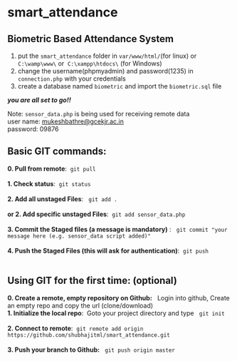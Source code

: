 # smart_attendance
## Biometric Based Attendance System<br>
1. put the `smart_attendance` folder in `var/www/html/`(for linux) or &nbsp; `C:\wamp\www\` or &nbsp;`C:\xampp\htdocs\` (for Windows)<br>
2. change the username(phpmyadmin) and password(1235) in `connection.php` with your credentials<br>
3. create a database named `biometric` and import the `biometric.sql` file<br>

**_you are all set to go!!_**<br>

Note: `sensor_data.php` is being used for receiving remote data <br>
user name: mukeshbathre@gcekjr.ac.in <br>
password: 09876<br>

## Basic GIT commands:
**0. Pull from remote**:&nbsp; `git pull`<br>
<br>**1. Check status**: &nbsp;`git status` <br>
<br>**2. Add all unstaged Files**: &nbsp; `git add .` <br>
<br>**or 2. Add specific unstaged Files**:&nbsp;  `git add sensor_data.php` <br>
<br>**3. Commit the Staged files (a message is mandatory)** : &nbsp; `git commit "your message here (e.g. sensor_data script added)"` <br>
<br>**4. Push the Staged Files (this will ask for authentication)**:&nbsp;  `git push` <br>
<br>
## Using GIT for the first time: (optional)
**0. Create a remote, empty repository on Github:** &nbsp; Login into github, Create an empty repo and copy the url (clone/download)&nbsp; <br>
**1. Initialize the local repo**:&nbsp; Goto your project directory and type &nbsp;  `git init` <br>
<br>**2. Connect to remote**:&nbsp;  `git remote add origin https://github.com/shubhajitml/smart_attendance.git` <br>
<br>**3. Push your branch to Github:** &nbsp;  `git push origin master` <br>

